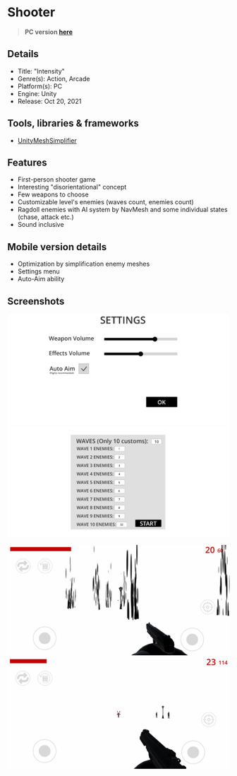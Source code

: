 # Shooter

> **PC version [here](https://github.com/madeflyoke/GameShooter)**

## Details
* Title: "Intensity"
* Genre(s): Action, Arcade
* Platform(s): PC
* Engine: Unity
* Release:  Oct 20, 2021

## Tools, libraries & frameworks
* [UnityMeshSimplifier](https://github.com/Whinarn/UnityMeshSimplifier.git)

## Features
* First-person shooter game
* Interesting "disorientational" concept
* Few weapons to choose
* Customizable level's enemies (waves count, enemies count)
* Ragdoll enemies with AI system by NavMesh and some individual states (chase, attack etc.)
* Sound inclusive  

## Mobile version details
* Optimization by simplification enemy meshes
* Settings menu
* Auto-Aim ability

## Screenshots

<img src="/Screenshots/1.jpg"/> <img src="/Screenshots/2.jpg"/> 

<img src="/Screenshots/3.jpg"/> <img src="/Screenshots/4.jpg"/>

